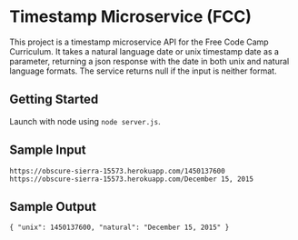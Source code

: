# Timestamp Microservice (FCC)

This project is a timestamp microservice API for the Free Code Camp Curriculum.  It takes a natural language date or unix timestamp date as a parameter, returning a json response with the date in both unix and natural language formats.  The service returns null if the input is neither format.

## Getting Started

Launch with node using <code>node server.js</code>.

## Sample Input

    https://obscure-sierra-15573.herokuapp.com/1450137600
    https://obscure-sierra-15573.herokuapp.com/December 15, 2015

## Sample Output

    { "unix": 1450137600, "natural": "December 15, 2015" }
